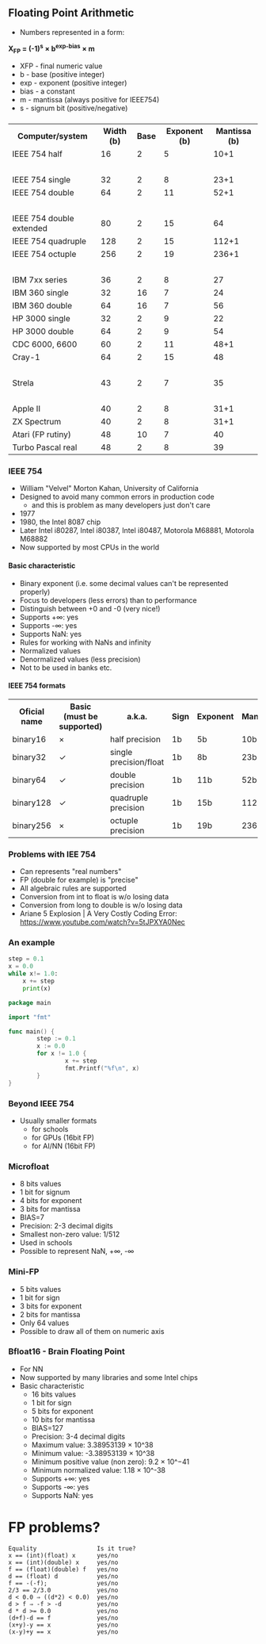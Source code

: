 ## Floating Point Arithmetic

* Numbers represented in a form:

<p><strong>X<sub>FP</sub> = (-1)<sup>s</sup>&nbsp;&times;&nbsp;b<sup>exp-bias</sup>&nbsp;&times;&nbsp;m</strong></p>

* XFP - final numeric value
* b - base (positive integer)
* exp - exponent (positive integer)
* bias - a constant
* m - mantissa (always positive for IEEE754)
* s - signum bit (positive/negative)

###

<table>
<tr><th>Computer/system</th><th>Width (b)</th><th>Base</th><th>Exponent (b)</th><th>Mantissa (b)</th></tr>
<tr><td>IEEE 754 half</td><td>16</td><td>2</td><td>5</td><td>10+1</td></tr>
<tr><td>&nbsp;</td><td>&nbsp;</td><td>&nbsp;</td><td>&nbsp;</td><td>&nbsp;</td></tr>
<tr><td>IEEE 754 single</td><td>32</td><td>2</td><td>8</td><td>23+1</td></tr>
<tr><td>IEEE 754 double</td><td>64</td><td>2</td><td>11</td><td>52+1</td></tr>
<tr><td>&nbsp;</td><td>&nbsp;</td><td>&nbsp;</td><td>&nbsp;</td><td>&nbsp;</td></tr>
<tr><td>IEEE 754 double extended</td><td>80</td><td>2</td><td>15</td><td>64</td></tr>
<tr><td>IEEE 754 quadruple</td><td>128</td><td>2</td><td>15</td><td>112+1</td></tr>
<tr><td>IEEE 754 octuple</td><td>256</td><td>2</td><td>19</td><td>236+1</td></tr>
<tr><td>&nbsp;</td><td>&nbsp;</td><td>&nbsp;</td><td>&nbsp;</td><td>&nbsp;</td></tr>
<tr><td>IBM 7xx series</td><td>36</td><td>2</td><td>8</td><td>27</td></tr>
<tr><td>IBM 360 single</td><td>32</td><td>16</td><td>7</td><td>24</td></tr>
<tr><td>IBM 360 double</td><td>64</td><td>16</td><td>7</td><td>56</td></tr>
<tr><td>HP 3000 single</td><td>32</td><td>2</td><td>9</td><td>22</td></tr>
<tr><td>HP 3000 double</td><td>64</td><td>2</td><td>9</td><td>54</td></tr>
<tr><td>CDC 6000, 6600</td><td>60</td><td>2</td><td>11</td><td>48+1</td></tr>
<tr><td>Cray-1</a></td><td>64</td><td>2</td><td>15</td><td>48</td></tr>
<tr><td>&nbsp;</td><td>&nbsp;</td><td>&nbsp;</td><td>&nbsp;</td><td>&nbsp;</td></tr>
<tr><td>Strela</a></td><td>43</td><td>2</td><td>7</td><td>35</td></tr>
<tr><td>&nbsp;</td><td>&nbsp;</td><td>&nbsp;</td><td>&nbsp;</td><td>&nbsp;</td></tr>
<tr><td>Apple II</td><td>40</td><td>2</td><td>8</td><td>31+1</td></tr>
<tr><td>ZX Spectrum</td><td>40</td><td>2</td><td>8</td><td>31+1</td></tr>
<tr><td>Atari (FP rutiny)</td><td>48</td><td>10</td><td>7</td><td>40</td></tr>
<tr><td>Turbo Pascal real</td><td>48</td><td>2</td><td>8</td><td>39</td></tr>
</table>

### IEEE 754

* William "Velvel" Morton Kahan, University of California
* Designed to avoid many common errors in production code
    - and this is problem as many developers just don't care
* 1977
* 1980, the Intel 8087 chip
* Later Intel i80287, Intel i80387, Intel i80487, Motorola M68881, Motorola M68882
* Now supported by most CPUs in the world

#### Basic characteristic

* Binary exponent (i.e. some decimal values can't be represented properly)
* Focus to developers (less errors) than to performance
* Distinguish between +0 and -0 (very nice!) 
* Supports +∞:	yes
* Supports -∞:	yes
* Supports NaN:	yes
* Rules for working with NaNs and infinity
* Normalized values
* Denormalized values (less precision)
* Not to be used in banks etc.

#### IEEE 754 formats

<table>
<tr><th>Oficial name</th><th>Basic (must be supported)</th><th>a.k.a.</th><th>Sign</th><th>Exponent</th><th>Mantissa</th><th>Sum (bits)</th><th>Decimal numbers</th></tr>
<tr><td>binary16</td><td>&times;</td><td>half precision</td><td>1b</td><td> 5b</td><td>10b</td><td>16b</td><td>cca 3,3</td></tr>
<tr><td>binary32</td><td>&#x2713;</td><td>single precision/float</td><td>1b</td><td> 8b</td><td>23b</td><td>32b</td><td>cca 7,2</td></tr>
<tr><td>binary64</td><td>&#x2713;</td><td>double precision</td><td>1b</td><td>11b</td><td>52b</td><td>64b</td><td>cca 15,9</td></tr>
<tr><td>binary128</td><td>&#x2713;</td><td>quadruple precision</td><td>1b</td><td>15b</td><td>112b</td><td>128b</td><td>cca 34,0</td></tr>
<tr><td>binary256</td><td>&times;</td><td>octuple precision</td><td>1b</td><td>19b</td><td>236b</td><td>256b</td><td>cca 71,3</td></tr>
</table>

### Problems with IEE 754

* Can represents "real numbers"
* FP (double for example) is "precise"
* All algebraic rules are supported
* Conversion from int to float is w/o losing data
* Conversion from long to double is w/o losing data
* Ariane 5 Explosion | A Very Costly Coding Error: https://www.youtube.com/watch?v=5tJPXYA0Nec

### An example

```python
step = 0.1
x = 0.0
while x!= 1.0:
    x += step
    print(x)
```

```go
package main

import "fmt"

func main() {
        step := 0.1
        x := 0.0
        for x != 1.0 {
                x += step
                fmt.Printf("%f\n", x)
        }
}
```
### Beyond IEEE 754

* Usually smaller formats
    - for schools
    - for GPUs (16bit FP)
    - for AI/NN (16bit FP)

### Microfloat

* 8 bits values
* 1 bit for signum
* 4 bits for exponent
* 3 bits for mantissa
* BIAS=7
* Precision: 2-3 decimal digits
* Smallest non-zero value: 1/512
* Used in schools
* Possible to represent NaN, +∞, -∞

### Mini-FP

* 5 bits values
* 1 bit for sign
* 3 bits for exponent
* 2 bits for mantissa
* Only 64 values
* Possible to draw all of them on numeric axis

### Bfloat16 - Brain Floating Point

* For NN
* Now supported by many libraries and some Intel chips
* Basic characteristic
    - 16 bits values
    - 1 bit for sign
    - 5 bits for exponent
    - 10 bits for mantissa
    - BIAS=127
    - Precision: 3-4 decimal digits
    - Maximum value: 3.38953139 × 10^38
    - Minimum value: -3.38953139 × 10^38
    - Minimum positive value (non zero): 9.2 × 10^−41
    - Minimum normalized value: 1.18 × 10^-38
    - Supports +∞:	yes
    - Supports -∞:	yes
    - Supports NaN:	yes


# FP problems?

```
Equality                 Is it true?
x == (int)(float) x      yes/no
x == (int)(double) x     yes/no
f == (float)(double) f   yes/no
d == (float) d           yes/no
f == -(-f);              yes/no
2/3 == 2/3.0             yes/no
d < 0.0 ⇒ ((d*2) < 0.0)  yes/no
d > f ⇒ -f > -d          yes/no
d * d >= 0.0             yes/no
(d+f)-d == f             yes/no
(x+y)-y == x             yes/no
(x-y)+y == x             yes/no
```


